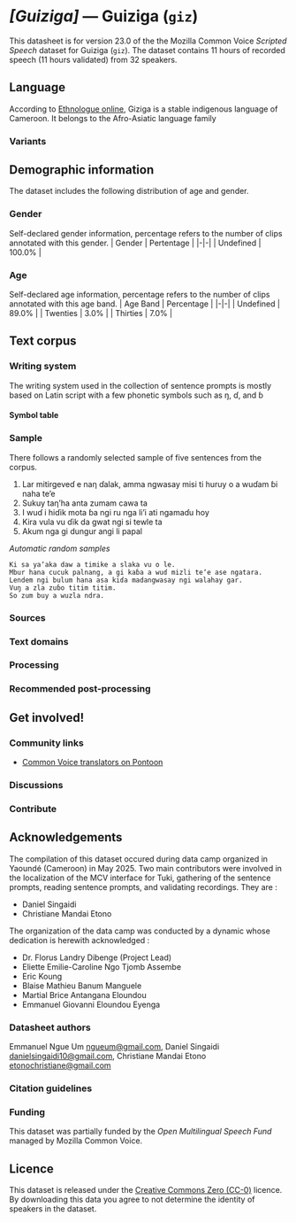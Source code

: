 # *[Guiziga]* &mdash; Guiziga (`giz`)
This datasheet is for version 23.0 of the the Mozilla Common Voice *Scripted Speech* dataset 
for Guiziga (`giz`). The dataset contains 11 hours of recorded
speech (11 hours validated) from 32 speakers.

## Language
According to [Ethnologue online](https://www.ethnologue.com/language/gid/), Giziga is a stable indigenous language of Cameroon. It belongs to the Afro-Asiatic language family
<!-- {{LANGUAGE_DESCRIPTION}} -->
<!-- Provide a brief (1-2 paragraph) description of your language -->

### Variants
<!-- {{VARIANT_DESCRIPTION}} -->
<!-- @ OPTIONAL @ -->
<!-- Describe the variants (MCV variants) of your language -->

## Demographic information
The dataset includes the following distribution of age and gender.
<!-- You can get a lot of the information in this section from https://analyzer.cv-toolbox.web.tr/browse -->

### Gender
Self-declared gender information, percentage refers to the number of clips annotated with this gender.
| Gender | Pertentage |
|-|-|
| Undefined | 100.0% |
<!-- {{GENDER_TABLE}} -->
<!-- @ AUTOMATICALLY GENERATED @ -->
<!-- | Gender | Frequency |
|--------|-----------|
| male, masculine | ? |
| undeclared | ? |
| female, feminine | ? | -->

### Age
Self-declared age information, percentage refers to the number of clips annotated with this age band.
| Age Band | Percentage |
|-|-|
| Undefined | 89.0% |
| Twenties | 3.0% |
| Thirties | 7.0% |
<!-- {{AGE_TABLE}} -->
<!-- @ AUTOMATICALLY GENERATED @ -->
<!-- | Age band | Frequency |
|----------|-----------|
| teens | ? |
| twenties | ? |
| thirties | ? |
| fourties | ? |
| fifties | ? |
   ...if other age ranges are present in your data, add rows... -->

## Text corpus
<!-- {{TEXT_CORPUS_DESCRIPTION}} -->
<!-- @ OPTIONAL @ -->
<!-- An overview of the text corpus, with information such as average length (in characters and words) of validated sentences. -->

### Writing system
The writing system used in the collection of sentence prompts is mostly based on Latin script with a few phonetic symbols such as ŋ, ɗ, and ɓ
<!-- {{WRITING_SYSTEM_DESCRIPTION}} -->
<!-- @ OPTIONAL @ -->
<!-- A description of the writing system (or writing systems) used in the text corpus -->

#### Symbol table
<!-- {{ALPHABET_TABLE}} -->
<!-- @ OPTIONAL @ -->
<!-- If the writing system is alphabetic, you can include the valid alphabet here -->

### Sample
There follows a randomly selected sample of five sentences from the corpus.

1. Lar mitirgeveɗ e naƞ ɗalak, amma ngwasay misi ti huruy o a wuɗam ɓi naha teʼe
2. Sukuy taƞʼha anta zumam cawa ta
3. I wuɗ i hiɗik mota ɓa ngi ru nga liʼi ati ngamaɗu hoy
4. Kira vula vu ɗik da gwat ngi si tewle ta
5. Akum nga gi dungur angi li papal

*Automatic random samples*

```
Ki sa yaʼaka daw a timike a slaka vu o le.
Mbur hana cucuk palnang, a gi kaɓa a wuɗ mizli teʼe ase ngatara.
Lendem ngi bulum hana asa kiɗa madangwasay ngi walahay gar.
Vuŋ a zla zuɓo titim titim.
So zum buy a wuzla ndra.
```
<!-- {{SENTENCES_SAMPLE}} -->

### Sources
<!-- {{SOURCES_LIST}} -->
<!-- @ OPTIONAL @ -->
<!-- A list of sentence sources, can be curated to the top-N -->

### Text domains
<!-- {{TEXT_DOMAIN_DESCRIPTION}} -->
<!-- @ OPTIONAL @ -->
<!-- What text domains are represented in the corpus? -->

### Processing
<!-- {{PROCESSING_DESCRIPTION}} -->
<!-- @ OPTIONAL @ -->
<!-- How has the text data been processed -->

### Recommended post-processing
<!-- {{RECOMMENDED_POSTPROCESSING_DESCRIPTION}} -->
<!-- @ OPTIONAL @ -->
<!-- What should people do before they use the data, for example Unicode normalisation -->

## Get involved!

### Community links
* [Common Voice translators on Pontoon](https://pontoon.mozilla.org/giz/common-voice/contributors/)
<!-- {{COMMUNITY_LINKS_LIST}} -->
<!-- @ OPTIONAL @ -->
<!-- Links to community chats / fora -->

### Discussions
<!-- {{DISCUSSION_LINKS_LIST}} -->
<!-- @ OPTIONAL @ -->
<!-- Any links to discussions, for example on Discourse or other fora or blogs can be included here -->

### Contribute
<!-- {{CONTRIBUTE_LINKS_LIST}} -->
<!-- Here you can include links for how to contribute to the dataset -->

## Acknowledgements
The compilation of this dataset occured during data camp organized in Yaoundé (Cameroon) in May 2025. Two main contributors were involved in the localization of the MCV interface for Tuki, gathering of the sentence prompts, reading sentence prompts, and validating recordings. They are :
- Daniel Singaidi
- Christiane Mandai Etono

The organization of the data camp was conducted by a dynamic whose dedication is herewith acknowledged :
- Dr. Florus Landry Dibenge (Project Lead)
- Eliette Emilie-Caroline Ngo Tjomb Assembe
- Eric Koung
- Blaise Mathieu Banum Manguele
- Martial Brice Antangana Eloundou
- Emmanuel Giovanni Eloundou Eyenga

### Datasheet authors
Emmanuel Ngue Um <ngueum@gmail.com>, Daniel Singaidi <danielsingaidi10@gmail.com>, Christiane Mandai Etono <etonochristiane@gmail.com>
<!-- {{DATASHEET_AUTHORS_LIST}} -->
<!-- A list in the format of: Your Name <email@email.com> -->

### Citation guidelines
<!-- {{CITATION_DESCRIPTION}} -->
<!-- @ OPTIONAL @ -->
<!-- If you published a paper and would like people to cite it, you can include the BiBTeX here -->

### Funding
This dataset was partially funded by the *Open Multilingual Speech Fund* managed by Mozilla Common Voice.
<!-- {{FUNDING_DESCRIPTION}} -->
<!-- @ OPTIONAL @ -->
<!-- If you received any funding, you can include the acknowledgement here -->

## Licence
This dataset is released under the [Creative Commons Zero (CC-0)](https://creativecommons.org/public-domain/cc0/) licence. By downloading this data
you agree to not determine the identity of speakers in the dataset.
